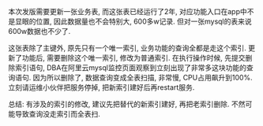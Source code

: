 本次发版需要更新一张业务表, 而这张表已经运行了2年, 对应功能入口在app中不是显眼的位置, 因此数据量也不会特别大, 600多w记录.  但对一张mysql的表来说600w数据也不少了. 

这张表除了主键外, 原先只有一个唯一索引, 业务功能的查询全都是走这个索引. 更新了功能后, 需要删除这个唯一索引, 修改为普通索引.  在执行操作时候, 先提交删除索引语句, DBA在阿里云mysql监控页面观察到立刻出现了非常多这块功能的查询语句. 因为所以删除了, 数据查询变成全表扫描, 非常慢, CPU占用飙升到100%. 立刻请运维小伙伴把服务停掉, 把新索引建好后再restart服务. 

总结: 有涉及的索引的修改, 建议先把替代的新索引建好, 再把老索引删除. 不然可能导致查询没走索引而全表扫.
